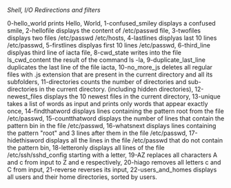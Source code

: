 *Shell, I/O Redirections and filters*

0-hello_world prints Hello, World, 
1-confused_smiley displays a confused smile, 
2-hellofile displays the content of /etc/passwd file, 
3-twofiles displays two files /etc/passwd /etc/hosts, 
4-lastlines displyas last 10 lines /etc/passwd, 
5-firstlines displyas first 10 lines /etc/passwd, 
6-third_line displyas third line of iacta file, 
8-cwd_state writes into the file ls_cwd_content the result of the command ls -la, 
9-duplicate_last_line duplicates the last line of the file iacta, 
10-no_more_js deletes all regular files with .js extension that are present in the current directory and all its subfolders, 
11-directories counts the number of directories and sub-directories in the current directory. (including hidden directories), 
12-newest_files displays the 10 newest files in the current directory, 
13-unique  takes a list of words as input and prints only words that appear exactly once, 
14-findthatword displays lines containing the pattern root from the file /etc/passwd, 
15-countthatword displays the number of lines that contain the pattern bin in the file /etc/passwd, 
16-whatsnext displays lines containing the pattern "root" and 3 lines after them in the file /etc/passwd, 
17-hidethisword displays all the lines in the file /etc/passwd that do not contain the pattern bin, 
18-letteronly displays all lines of the file /etc/ssh/sshd_config starting with a letter, 
19-AZ replaces all characters A and c from input to Z and e respectively, 
20-hiago removes all letters c and C from input, 
21-reverse reverses its input, 
22-users_and_homes displays all users and their home directories, sorted by users.